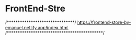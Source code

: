 # FrontEnd-Stre
/*******************************/  https://frontend-store-by-emanuel.netlify.app/index.html /********************************************/
